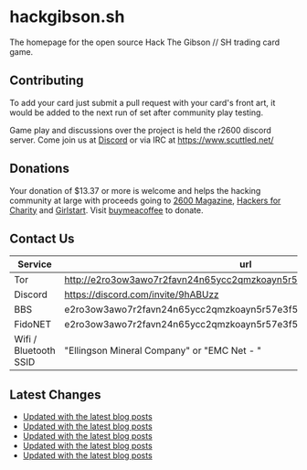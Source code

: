 # hackgibson.sh
The homepage for the open source Hack The Gibson // SH trading card game.


## Contributing

To add your card just submit a pull request with your card's front art, it would be added to the next run of set after community play testing.

Game play and discussions over the project is held the r2600 discord server. Come join us at [Discord](https://discord.com/invite/9hABUzz) or via IRC at https://www.scuttled.net/


## Donations

Your donation of $13.37 or more is welcome and helps the hacking community at large with proceeds going to [2600 Magazine](https://2600.com/), [Hackers for Charity](https://hackersforcharity.org) and [Girlstart](https://girlstart.org).  Visit [buymeacoffee](https://www.buymeacoffee.com/hackgibson.sh) to donate.


## Contact Us

Service | url
-|-
Tor | http://e2ro3ow3awo7r2favn24n65ycc2qmzkoayn5r57e3f56nvjwdcgg32ad.onion
Discord | https://discord.com/invite/9hABUzz
BBS | e2ro3ow3awo7r2favn24n65ycc2qmzkoayn5r57e3f56nvjwdcgg32ad.onion:23
FidoNET | e2ro3ow3awo7r2favn24n65ycc2qmzkoayn5r57e3f56nvjwdcgg32ad.onion:24554
Wifi / Bluetooth SSID | "Ellingson Mineral Company" or "EMC Net - <fidonet address>"

## Latest Changes
<!-- BLOG-POST-LIST:START -->
- [Updated with the latest blog posts](https://github.com/DFW2600/hackgibson.sh/commit/074b9a63db677a3f32b2213152ca89b485f9bc2e)
- [Updated with the latest blog posts](https://github.com/DFW2600/hackgibson.sh/commit/98a160347f708c84c6cfa342ef10520adb237695)
- [Updated with the latest blog posts](https://github.com/DFW2600/hackgibson.sh/commit/83f9c9c4479b00b0e361f5ddaa893b9e23e0bb03)
- [Updated with the latest blog posts](https://github.com/DFW2600/hackgibson.sh/commit/904eab585a21f12f5a3e16f8661eed07b209077f)
- [Updated with the latest blog posts](https://github.com/DFW2600/hackgibson.sh/commit/9181fb531ab9779980fb0b1a8badc337742e3684)
<!-- BLOG-POST-LIST:END -->
